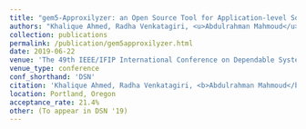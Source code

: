 ```yaml
---
title: "gem5-Approxilyzer: an Open Source Tool for Application-level Soft Error Analysis"
authors: "Khalique Ahmed, Radha Venkatagiri, <u>Abdulrahman Mahmoud</u>, Sasa Misailovic, Darko Marinov, Christopher W. Fletcher, and Sarita V. Adve"
collection: publications
permalink: /publication/gem5approxilyzer.html
date: 2019-06-22
venue: 'The 49th IEEE/IFIP International Conference on Dependable Systems and Networks' 
venue_type: conference
conf_shorthand: 'DSN'
citation: 'Khalique Ahmed, Radha Venkatagiri, <b>Abdulrahman Mahmoud</b>, Sasa Misailovic, Darko Marinov, Christopher W. Fletcher, and Sarita Adve. 2019. gem5-Approxilyzer: an Open Source Tool for Application-level Soft Error Analysis. In <i>2019 International Conference on Dependable Systems and Networks (DSN 19), April 24-27, 2019, Portland, Oregon, USA.</i>'
location: Portland, Oregon 
acceptance_rate: 21.4%
other: (To appear in DSN '19) 
---
```

